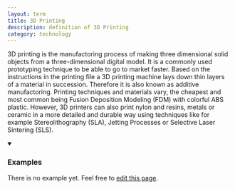 ```yaml
---
layout: term
title: 3D Printing
description: definition of 3D Printing
category: technology
---
```


3D printing is the manufactoring process of making three dimensional solid objects from a  three-dimensional digital model.  It is a commonly used prototyping technique to be able to go to market faster. 
Based on the instructions in the printing file a 3D printing machine lays down thin layers of a material in succession. Therefore it is also known as additive manufactoring. Printing techniques and materials vary, the cheapest and most common being Fusion Deposition Modeling (FDM) with colorful ABS plastic. However, 3D printers can also print nylon and resins, metals or ceramic in a more detailed and durable way using techniques like for example Stereolithography (SLA), Jetting Processes or Selective Laser Sintering (SLS).

<details markdown="1" open>
<summary><h3>Examples</h3></summary> 

There is no example yet. Feel free to <a href="{{ site.repo }}/edit/master/{{ page.path }}" target="_blank"><i class="fa fa-edit fa-fw"></i> edit this page</a>.

</details>